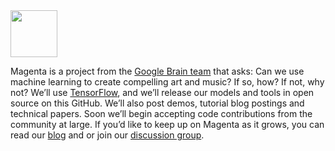 <img src="http://magenta.tensorflow.org/assets/magenta-logo.png" height="75">

Magenta is a project from the [Google Brain
team](https://research.google.com/teams/brain/) that asks: Can we use
machine learning to create compelling art and music? If so, how? If
not, why not?  We’ll use [TensorFlow](https://www.tensorflow.org), and
we’ll release our models and tools in open source on this GitHub. We’ll
also post demos, tutorial blog postings and technical papers. Soon
we’ll begin accepting code contributions from the community at
large. If you’d like to keep up on Magenta as it grows, you can 
read our [blog](https://magenta.tensorflow.org) and or join our
[discussion group](https://groups.google.com/a/tensorflow.org/forum/#!forum/magenta-discuss).
